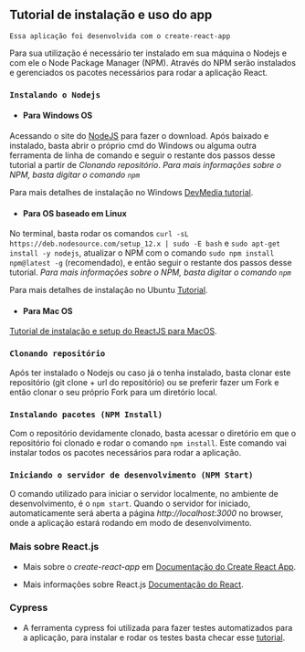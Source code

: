 

## Tutorial de instalação e uso do app

`Essa aplicação foi desenvolvida com o create-react-app`

Para sua utilização é necessário ter instalado em sua máquina o Nodejs e com ele o Node Package Manager (NPM).
Através do NPM serão instalados e gerenciados os pacotes necessários para rodar a aplicação React.

### `Instalando o Nodejs`

- #### Para Windows OS

Acessando o site do [NodeJS](https://nodejs.org/en/) para fazer o download. 
Após baixado e instalado, basta abrir o próprio cmd do Windows ou alguma outra ferramenta de linha de comando
e seguir o restante dos passos desse tutorial a partir de *Clonando repositório*. 
*Para mais informações sobre o NPM, basta digitar o comando `npm`*

Para mais detalhes de instalação no Windows [DevMedia tutorial](https://www.devmedia.com.br/como-instalar-o-node-js-npm-e-o-react-no-windows/40329).

- #### Para OS baseado em Linux

No terminal, basta rodar os comandos `curl -sL https://deb.nodesource.com/setup_12.x | sudo -E bash`
e `sudo apt-get install -y nodejs`, atualizar o NPM com o comando `sudo npm install npm@latest -g` (recomendado),
e então seguir o restante dos passos desse tutorial.
*Para mais informações sobre o NPM, basta digitar o comando `npm`*

Para mais detalhes de instalação no Ubuntu [Tutorial](https://www.techomoro.com/how-to-install-and-setup-a-react-app-on-ubuntu-18-04-1/).

- #### Para Mac OS

[Tutorial de instalação e setup do ReactJS para MacOS](https://www.techomoro.com/how-to-install-and-set-up-react-on-macos-x/).

### `Clonando repositório`

Após ter instalado o Nodejs ou caso já o tenha instalado, basta clonar este repositório (git clone + url do repositório) ou se preferir fazer um Fork e então clonar o seu próprio Fork para um diretório local.

### `Instalando pacotes (NPM Install)`

Com o repositório devidamente clonado, basta acessar o diretório em que o repositório foi clonado
e rodar o comando `npm install`. Este comando vai instalar todos os pacotes necessários para rodar a aplicação.

### `Iniciando o servidor de desenvolvimento (NPM Start)`

O comando utilizado para iniciar o servidor localmente, no ambiente de desenvolvimento, é o `npm start`.
Quando o servidor for iniciado, automaticamente será aberta a página *http://localhost:3000* no browser,
onde a aplicação estará rodando em modo de desenvolvimento.


### Mais sobre React.js

- Mais sobre o *create-react-app* em [Documentação do Create React App](https://facebook.github.io/create-react-app/docs/getting-started).

- Mais informações sobre React.js [Documentação do React](https://reactjs.org/).

### Cypress

- A ferramenta cypress foi utilizada para fazer testes automatizados para a aplicação, para instalar e rodar os testes basta checar esse [tutorial](https://docs.cypress.io/guides/getting-started/installing-cypress.html#System-requirements).


